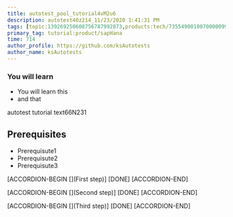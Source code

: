 ```yaml
---
title: autotest_pool_tutorial4vM2u6
description: autotest40z214_11/23/2020 1:41:31 PM
tags: [topic:139269250608756787992873,products:tech/73554900100700000996,tutorial:experience/advanced]
primary_tag: tutorial:product/sapHana
time: 714
author_profile: https://github.com/ksAutotests
author_name: ksAutotests
---
```

### You will learn
- You will learn this
- and that

autotest tutorial text66N231

## Prerequisites
- Prerequisute1
- Prerequisute2
- Prerequisute3

[ACCORDION-BEGIN [](First step)]
[DONE]
[ACCORDION-END]

[ACCORDION-BEGIN [](Second step)]
[DONE]
[ACCORDION-END]

[ACCORDION-BEGIN [](Third step)]
[DONE]
[ACCORDION-END]

